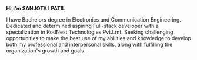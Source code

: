  **Hi,I'm SANJOTA I PATIL**



I have Bachelors degree in Electronics and Communication Engineering. Dedicated and determined aspiring Full-stack developer with a 
specialization in KodNest Technologies Pvt.Lmt. Seeking challenging opportunities to make the best use of my abilities and knowledge
to develop both my professional and interpersonal skills, along with fulfilling the organization's growth and goals.




<!--
**sanjotapatil/sanjotapatil** is a ✨ _special_ ✨ repository because its `README.md` (this file) appears on your GitHub profile.

Here are some ideas to get you started:

- 🔭 I’m currently working on ...
- 🌱 I’m currently learning ...
- 👯 I’m looking to collaborate on ...
- 🤔 I’m looking for help with ...
- 💬 Ask me about ...
- 📫 How to reach me: ...
- 😄 Pronouns: ...
- ⚡ Fun fact: ...
-->
